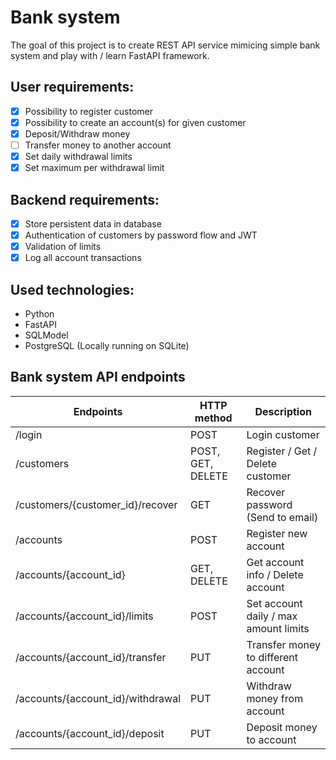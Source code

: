 # Bank system
The goal of this project is to create REST API service mimicing simple bank system and play with / learn FastAPI framework.
## User requirements:
- [X] Possibility to register customer
- [X] Possibility to create an account(s) for given customer
- [X] Deposit/Withdraw money
- [ ] Transfer money to another account
- [X] Set daily withdrawal limits
- [X] Set maximum per withdrawal limit
## Backend requirements:
- [X] Store persistent data in database
- [X] Authentication of customers by password flow and JWT
- [X] Validation of limits
- [X] Log all account transactions
## Used technologies:
- Python
- FastAPI
- SQLModel
- PostgreSQL (Locally running on SQLite)

## Bank system API endpoints
| Endpoints                          | HTTP method      | Description                                |
|------------------------------------|------------------|--------------------------------------------|
| /login                             |POST              | Login customer                             |
| /customers                         |POST, GET, DELETE | Register / Get / Delete customer           |
| /customers/{customer_id}/recover   |GET               | Recover password (Send to email)           |
| /accounts                          |POST              | Register new account                       |
| /accounts/{account_id}             |GET, DELETE       | Get account info / Delete account          |
| /accounts/{account_id}/limits      |POST              | Set account daily / max amount limits      |
| /accounts/{account_id}/transfer    |PUT               | Transfer money to different account        |
| /accounts/{account_id}/withdrawal  |PUT               | Withdraw money from account                |
| /accounts/{account_id}/deposit     |PUT               | Deposit money to account                   |
     


